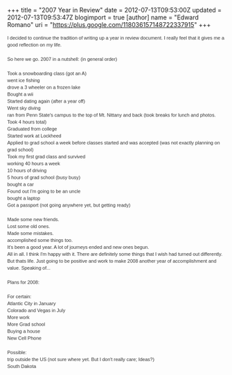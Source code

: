 +++
title = "2007 Year in Review"
date = 2012-07-13T09:53:00Z
updated = 2012-07-13T09:53:47Z
blogimport = true 
[author]
	name = "Edward Romano"
	uri = "https://plus.google.com/118036157148722337915"
+++

<span style="color: #333333; font-family: 'lucida grande', tahoma, verdana, arial, sans-serif; font-size: 11px; line-height: 16px; text-align: left;">I decided to continue the tradition of writing up a year in review document. I really feel that it gives me a good reflection on my life.</span><br /><br /><span style="color: #333333; font-family: 'lucida grande', tahoma, verdana, arial, sans-serif; font-size: 11px; line-height: 16px; text-align: left;">So here we go. 2007 in a nutshell: (in general order)</span><br /><br /><span style="color: #333333; font-family: 'lucida grande', tahoma, verdana, arial, sans-serif; font-size: 11px; line-height: 16px; text-align: left;">Took a snowboarding class (got an A)</span><br /><span style="color: #333333; font-family: 'lucida grande', tahoma, verdana, arial, sans-serif; font-size: 11px; line-height: 16px; text-align: left;">went ice fishing</span><br /><span style="color: #333333; font-family: 'lucida grande', tahoma, verdana, arial, sans-serif; font-size: 11px; line-height: 16px; text-align: left;">drove a 3 wheeler on a frozen lake</span><br /><span style="color: #333333; font-family: 'lucida grande', tahoma, verdana, arial, sans-serif; font-size: 11px; line-height: 16px; text-align: left;">Bought a wii</span><br /><span style="color: #333333; font-family: 'lucida grande', tahoma, verdana, arial, sans-serif; font-size: 11px; line-height: 16px; text-align: left;">Started dating again (after a year off)</span><br /><span style="color: #333333; font-family: 'lucida grande', tahoma, verdana, arial, sans-serif; font-size: 11px; line-height: 16px; text-align: left;">Went sky diving</span><br /><span style="color: #333333; font-family: 'lucida grande', tahoma, verdana, arial, sans-serif; font-size: 11px; line-height: 16px; text-align: left;">ran from Penn State's campus to the top of Mt. Nittany and back (took breaks for lunch and photos. Took 4 hours total)</span><br /><span style="color: #333333; font-family: 'lucida grande', tahoma, verdana, arial, sans-serif; font-size: 11px; line-height: 16px; text-align: left;">Graduated from college</span><br /><span style="color: #333333; font-family: 'lucida grande', tahoma, verdana, arial, sans-serif; font-size: 11px; line-height: 16px; text-align: left;">Started work at Lockheed</span><br /><span style="color: #333333; font-family: 'lucida grande', tahoma, verdana, arial, sans-serif; font-size: 11px; line-height: 16px; text-align: left;">Applied to grad school a week before classes started and was accepted (was not exactly planning on grad school)</span><br /><span style="color: #333333; font-family: 'lucida grande', tahoma, verdana, arial, sans-serif; font-size: 11px; line-height: 16px; text-align: left;">Took my first grad class and survived</span><br /><span style="color: #333333; font-family: 'lucida grande', tahoma, verdana, arial, sans-serif; font-size: 11px; line-height: 16px; text-align: left;">working 40 hours a week</span><br /><span style="color: #333333; font-family: 'lucida grande', tahoma, verdana, arial, sans-serif; font-size: 11px; line-height: 16px; text-align: left;">10 hours of driving</span><br /><span style="color: #333333; font-family: 'lucida grande', tahoma, verdana, arial, sans-serif; font-size: 11px; line-height: 16px; text-align: left;">5 hours of grad school (busy busy)</span><br /><span style="color: #333333; font-family: 'lucida grande', tahoma, verdana, arial, sans-serif; font-size: 11px; line-height: 16px; text-align: left;">bought a car</span><br /><span style="color: #333333; font-family: 'lucida grande', tahoma, verdana, arial, sans-serif; font-size: 11px; line-height: 16px; text-align: left;">Found out I'm going to be an uncle</span><br /><span style="color: #333333; font-family: 'lucida grande', tahoma, verdana, arial, sans-serif; font-size: 11px; line-height: 16px; text-align: left;">bought a laptop</span><br /><span style="color: #333333; font-family: 'lucida grande', tahoma, verdana, arial, sans-serif; font-size: 11px; line-height: 16px; text-align: left;">Got a passport (not going anywhere yet, but getting ready)</span><br /><br /><span style="color: #333333; font-family: 'lucida grande', tahoma, verdana, arial, sans-serif; font-size: 11px; line-height: 16px; text-align: left;">Made some new friends.</span><br /><span style="color: #333333; font-family: 'lucida grande', tahoma, verdana, arial, sans-serif; font-size: 11px; line-height: 16px; text-align: left;">Lost some old ones.</span><br /><span style="color: #333333; font-family: 'lucida grande', tahoma, verdana, arial, sans-serif; font-size: 11px; line-height: 16px; text-align: left;">Made some mistakes.</span><br /><span style="color: #333333; font-family: 'lucida grande', tahoma, verdana, arial, sans-serif; font-size: 11px; line-height: 16px; text-align: left;">accomplished some things too.</span><br /><span style="color: #333333; font-family: 'lucida grande', tahoma, verdana, arial, sans-serif; font-size: 11px; line-height: 16px; text-align: left;">It's been a good year. A lot of journeys ended and new ones begun.</span><br /><span style="color: #333333; font-family: 'lucida grande', tahoma, verdana, arial, sans-serif; font-size: 11px; line-height: 16px; text-align: left;">All in all. I think I'm happy with it. There are definitely some things that I wish had turned out differently. But thats life. Just going to be positive and work to make 2008 another year of accomplishment and value. Speaking of...</span><br /><br /><span style="color: #333333; font-family: 'lucida grande', tahoma, verdana, arial, sans-serif; font-size: 11px; line-height: 16px; text-align: left;">Plans for 2008:</span><br /><br /><span style="color: #333333; font-family: 'lucida grande', tahoma, verdana, arial, sans-serif; font-size: 11px; line-height: 16px; text-align: left;">For certain:</span><br /><span style="color: #333333; font-family: 'lucida grande', tahoma, verdana, arial, sans-serif; font-size: 11px; line-height: 16px; text-align: left;">Atlantic City in January</span><br /><span style="color: #333333; font-family: 'lucida grande', tahoma, verdana, arial, sans-serif; font-size: 11px; line-height: 16px; text-align: left;">Colorado and Vegas in July</span><br /><span style="color: #333333; font-family: 'lucida grande', tahoma, verdana, arial, sans-serif; font-size: 11px; line-height: 16px; text-align: left;">More work</span><br /><span style="color: #333333; font-family: 'lucida grande', tahoma, verdana, arial, sans-serif; font-size: 11px; line-height: 16px; text-align: left;">More Grad school</span><br /><span style="color: #333333; font-family: 'lucida grande', tahoma, verdana, arial, sans-serif; font-size: 11px; line-height: 16px; text-align: left;">Buying a house</span><br /><span style="color: #333333; font-family: 'lucida grande', tahoma, verdana, arial, sans-serif; font-size: 11px; line-height: 16px; text-align: left;">New Cell Phone</span><br /><br /><span style="color: #333333; font-family: 'lucida grande', tahoma, verdana, arial, sans-serif; font-size: 11px; line-height: 16px; text-align: left;">Possible:</span><br /><span style="color: #333333; font-family: 'lucida grande', tahoma, verdana, arial, sans-serif; font-size: 11px; line-height: 16px; text-align: left;">trip outside the US (not sure where yet. But I don't really care; Ideas?)</span><br /><span style="color: #333333; font-family: 'lucida grande', tahoma, verdana, arial, sans-serif; font-size: 11px; line-height: 16px; text-align: left;">South Dakota</span>
